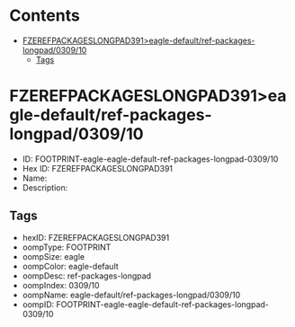 



Contents
========

* [FZEREFPACKAGESLONGPAD391>eagle-default/ref-packages-longpad/0309/10](#fzerefpackageslongpad391eagle-defaultref-packages-longpad030910)
	* [Tags](#tags)

# FZEREFPACKAGESLONGPAD391>eagle-default/ref-packages-longpad/0309/10

- ID: FOOTPRINT-eagle-eagle-default-ref-packages-longpad-0309/10
- Hex ID: FZEREFPACKAGESLONGPAD391
- Name: 
- Description: 

## Tags

- hexID: FZEREFPACKAGESLONGPAD391
- oompType: FOOTPRINT
- oompSize: eagle
- oompColor: eagle-default
- oompDesc: ref-packages-longpad
- oompIndex: 0309/10
- oompName: eagle-default/ref-packages-longpad/0309/10
- oompID: FOOTPRINT-eagle-eagle-default-ref-packages-longpad-0309/10
